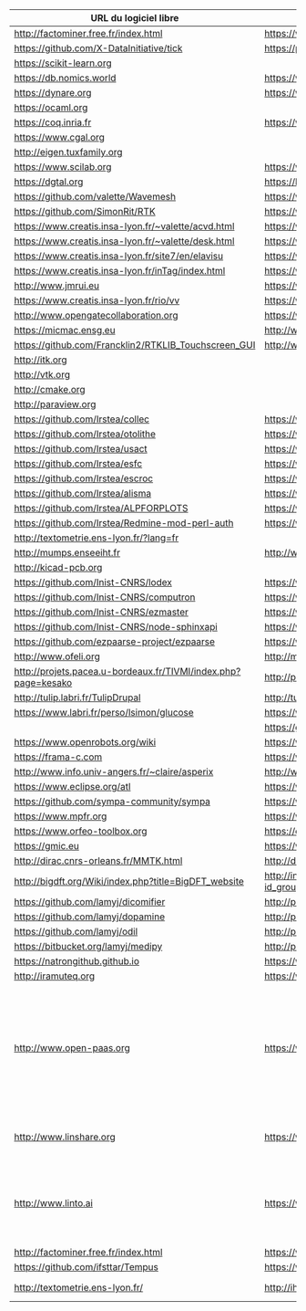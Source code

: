 | URL du logiciel libre                                            | URL du labo contributeur principal                                        | Contexte                                                                                                                                                                |
|------------------------------------------------------------------|---------------------------------------------------------------------------|-------------------------------------------------------------------------------------------------------------------------------------------------------------------------|
| <http://factominer.free.fr/index.html>                           | <https://www.agrocampus-ouest.fr>                                         |                                                                                                                                                                         |
| <https://github.com/X-DataInitiative/tick>                       | <https://portail.polytechnique.edu/datascience/fr>                        |                                                                                                                                                                         |
| <https://scikit-learn.org>                                       |                                                                           |                                                                                                                                                                         |
| <https://db.nomics.world>                                        | <https://www.cepremap.fr>                                                 |                                                                                                                                                                         |
| <https://dynare.org>                                             | <https://www.cepremap.fr>                                                 |                                                                                                                                                                         |
| <https://ocaml.org>                                              |                                                                           |                                                                                                                                                                         |
| <https://coq.inria.fr>                                           | <https://www.inria.fr>                                                    |                                                                                                                                                                         |
| <https://www.cgal.org>                                           |                                                                           |                                                                                                                                                                         |
| <http://eigen.tuxfamily.org>                                     |                                                                           |                                                                                                                                                                         |
| <https://www.scilab.org>                                         | <https://www.inria.fr> (début)                                            |                                                                                                                                                                         |
| <https://dgtal.org>                                              | <https://liris.cnrs.fr>                                                   |                                                                                                                                                                         |
| <https://github.com/valette/Wavemesh>                            | <https://www.creatis.insa-lyon.fr>                                        |                                                                                                                                                                         |
| <https://github.com/SimonRit/RTK>                                | <https://www.creatis.insa-lyon.fr>                                        |                                                                                                                                                                         |
| <https://www.creatis.insa-lyon.fr/~valette/acvd.html>            | <https://www.creatis.insa-lyon.fr>                                        |                                                                                                                                                                         |
| <https://www.creatis.insa-lyon.fr/~valette/desk.html>            | <https://www.creatis.insa-lyon.fr>                                        |                                                                                                                                                                         |
| <https://www.creatis.insa-lyon.fr/site7/en/elavisu>              | <https://www.creatis.insa-lyon.fr>                                        |                                                                                                                                                                         |
| <https://www.creatis.insa-lyon.fr/inTag/index.html>              | <https://www.creatis.insa-lyon.fr>                                        |                                                                                                                                                                         |
| <http://www.jmrui.eu>                                            | <https://www.creatis.insa-lyon.fr>                                        |                                                                                                                                                                         |
| <https://www.creatis.insa-lyon.fr/rio/vv>                        | <https://www.creatis.insa-lyon.fr>                                        |                                                                                                                                                                         |
| <http://www.opengatecollaboration.org>                           | <https://www.creatis.insa-lyon.fr>                                        |                                                                                                                                                                         |
| <https://micmac.ensg.eu>                                         | <http://www.ensg.eu>                                                      |                                                                                                                                                                         |
| <https://github.com/Francklin2/RTKLIB_Touchscreen_GUI>           | <http://www.ensg.eu>                                                      |                                                                                                                                                                         |
| <http://itk.org>                                                 |                                                                           |                                                                                                                                                                         |
| <http://vtk.org>                                                 |                                                                           |                                                                                                                                                                         |
| <http://cmake.org>                                               |                                                                           |                                                                                                                                                                         |
| <http://paraview.org>                                            |                                                                           |                                                                                                                                                                         |
| <https://github.com/Irstea/collec>                               | <https://www.irstea.fr>                                                   |                                                                                                                                                                         |
| <https://github.com/Irstea/otolithe>                             | <https://www.irstea.fr>                                                   |                                                                                                                                                                         |
| <https://github.com/Irstea/usact>                                | <https://www.irstea.fr>                                                   |                                                                                                                                                                         |
| <https://github.com/Irstea/esfc>                                 | <https://www.irstea.fr>                                                   |                                                                                                                                                                         |
| <https://github.com/Irstea/escroc>                               | <https://www.irstea.fr>                                                   |                                                                                                                                                                         |
| <https://github.com/Irstea/alisma>                               | <https://www.irstea.fr>                                                   |                                                                                                                                                                         |
| <https://github.com/Irstea/ALPFORPLOTS>                          | <https://www.irstea.fr>                                                   |                                                                                                                                                                         |
| <https://github.com/Irstea/Redmine-mod-perl-auth>                | <https://www.irstea.fr>                                                   |                                                                                                                                                                         |
| <http://textometrie.ens-lyon.fr/?lang=fr>                        |                                                                           |                                                                                                                                                                         |
| <http://mumps.enseeiht.fr>                                       | <http://www.enseeiht.fr>                                                  |                                                                                                                                                                         |
| <http://kicad-pcb.org>                                           |                                                                           |                                                                                                                                                                         |
| <https://github.com/Inist-CNRS/lodex>                            | <https://www.inist.fr>                                                    |                                                                                                                                                                         |
| <https://github.com/Inist-CNRS/computron>                        | <https://www.inist.fr>                                                    |                                                                                                                                                                         |
| <https://github.com/Inist-CNRS/ezmaster>                         | <https://www.inist.fr>                                                    |                                                                                                                                                                         |
| <https://github.com/Inist-CNRS/node-sphinxapi>                   | <https://www.inist.fr>                                                    |                                                                                                                                                                         |
| <https://github.com/ezpaarse-project/ezpaarse>                   | <https://www.inist.fr>                                                    |                                                                                                                                                                         |
| <http://www.ofeli.org>                                           | <http://math.univ-bpclermont.fr>                                          |                                                                                                                                                                         |
| <http://projets.pacea.u-bordeaux.fr/TIVMI/index.php?page=kesako> | <http://projets.pacea.u-bordeaux.fr/TIVMI>                                |                                                                                                                                                                         |
| <http://tulip.labri.fr/TulipDrupal>                              | <http://tulip.labri.fr>                                                   |                                                                                                                                                                         |
| <https://www.labri.fr/perso/lsimon/glucose>                      | <https://www.labri.fr>                                                    |                                                                                                                                                                         |
|                                                                  | <https://github.com/CNRS-DSI-Dev>                                         |                                                                                                                                                                         |
| <https://www.openrobots.org/wiki>                                | <https://www.laas.fr>                                                     |                                                                                                                                                                         |
| <https://frama-c.com>                                            | <https://www.inria.fr>, <http://www-list.cea.fr>                          |                                                                                                                                                                         |
| <http://www.info.univ-angers.fr/~claire/asperix>                 | <http://www.info.univ-angers.fr>                                          |                                                                                                                                                                         |
| <https://www.eclipse.org/atl>                                    | <https://www.imt-atlantique.fr>                                           |                                                                                                                                                                         |
| <https://github.com/sympa-community/sympa>                       | <https://www.renater.fr>                                                  |                                                                                                                                                                         |
| <https://www.mpfr.org>                                           | <https://www.inria.fr>                                                    |                                                                                                                                                                         |
| <https://www.orfeo-toolbox.org>                                  | <https://cnes.fr>                                                         |                                                                                                                                                                         |
| <https://gmic.eu>                                                | <https://www.ensicaen.fr>                                                 |                                                                                                                                                                         |
| <http://dirac.cnrs-orleans.fr/MMTK.html>                         | <http://dirac.cnrs-orleans.fr>                                            |                                                                                                                                                                         |
| <http://bigdft.org/Wiki/index.php?title=BigDFT_website>          | <http://inac.cea.fr/Phocea/Vie_des_labos/Ast/ast_groupe.php?id_groupe=12> |                                                                                                                                                                         |
| <https://github.com/lamyj/dicomifier>                            | <http://plateforme.icube.unistra.fr>                                      |                                                                                                                                                                         |
| <https://github.com/lamyj/dopamine>                              | <http://plateforme.icube.unistra.fr>                                      |                                                                                                                                                                         |
| <https://github.com/lamyj/odil>                                  | <http://plateforme.icube.unistra.fr>                                      |                                                                                                                                                                         |
| <https://bitbucket.org/lamyj/medipy>                             | <http://plateforme.icube.unistra.fr>                                      |                                                                                                                                                                         |
| <https://natrongithub.github.io>                                 | <https://www.inria.fr>                                                    |                                                                                                                                                                         |
| <http://iramuteq.org>                                            | <https://www.lerass.com>                                                  |                                                                                                                                                                         |
| <http://www.open-paas.org>                                       | <https://www.lix.polytechnique.fr>                                        | Pilotage commun d'un PhD sur algorithme de résumé automatique depuis 2016, NLU/NLP<br> <http://www.loria.fr/fr> Equipe Coast depuis 2013 : sécurité, infrastructure P2P |
| <http://www.linshare.org>                                        | <https://www.inserm.fr>                                                   | Co créateur initial en 2007, expressions des features                                                                                                                   |
| <http://www.linto.ai>                                            | <https://www.irit.fr/recherches/SAMOVA/pagelinto.html>                    | Equipe SAMoVA de l'IRIT depuis 2018<br>Traitement de l'acquisition sonore, reconnaissance et traitement du langage                                                      |
| <http://factominer.free.fr/index.html>                           | <https://www.agrocampus-ouest.fr>                                         |                                                                                                                                                                         |
| <https://github.com/ifsttar/Tempus>                              | <https://www.ifsttar.fr/accueil>                                          |                                                                                                                                                                         |
| <http://textometrie.ens-lyon.fr/>                                | <http://ihrim.ens-lyon.fr/>                                               | Créateur et développeur                                                                                                                                                 |
